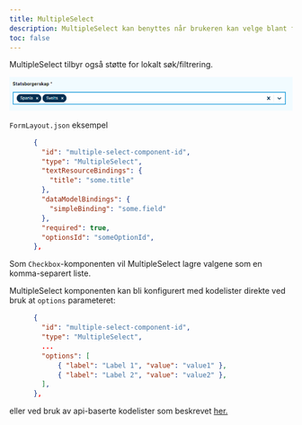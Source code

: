 ```yaml
---
title: MultipleSelect 
description: MultipleSelect kan benyttes når brukeren kan velge blant flere valg
toc: false
---
```


MultipleSelect tilbyr også støtte for lokalt søk/filtrering.

![MultipleSelect eksempel](multipleSelect-example.png "MultipleSelect eksempel")

`FormLayout.json` eksempel

```json
      {
        "id": "multiple-select-component-id",
        "type": "MultipleSelect",
        "textResourceBindings": {
          "title": "some.title"
        },
        "dataModelBindings": {
          "simpleBinding": "some.field"
        },
        "required": true,
        "optionsId": "someOptionId",
      },
```

Som `Checkbox`-komponenten vil MultipleSelect lagre valgene som en komma-separert liste.

MultipleSelect komponenten kan bli konfigurert med kodelister direkte ved bruk at `options` parameteret:

```json
      {
        "id": "multiple-select-component-id",
        "type": "MultipleSelect",
        ...
        "options": [
            { "label": "Label 1", "value": "value1" },
            { "label": "Label 2", "value": "value2" },
        ],
      },
```

 eller ved bruk av api-baserte kodelister som beskrevet [her.](../../../data/options/)
 